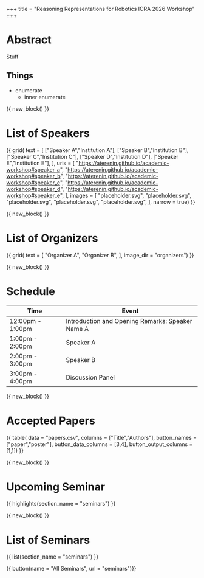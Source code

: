 +++
title = "Reasoning Representations for Robotics ICRA 2026 Workshop"
+++

# Abstract

Stuff

## Things

* enumerate
    * inner enumerate



{{ new_block() }}



# List of Speakers

{{ grid(
    text = [
        ["Speaker A","Institution A"], 
        ["Speaker B","Institution B"],
        ["Speaker C","Institution C"],
        ["Speaker D","Institution D"],
        ["Speaker E","Institution E"],
    ],
    urls = [
        "https://aterenin.github.io/academic-workshop#speaker_a",
        "https://aterenin.github.io/academic-workshop#speaker_b",
        "https://aterenin.github.io/academic-workshop#speaker_c",
        "https://aterenin.github.io/academic-workshop#speaker_d",
        "https://aterenin.github.io/academic-workshop#speaker_e",
    ],
    images = [
        "placeholder.svg",
        "placeholder.svg",
        "placeholder.svg",
        "placeholder.svg",
        "placeholder.svg",
    ],
    narrow = true) }}



{{ new_block() }}



# List of Organizers

{{ grid(
    text = [
        "Organizer A",
        "Organizer B",
    ],
    image_dir = "organizers") }}


{{ new_block() }}



# Schedule

| Time             | Event            |
| ---------------- | ---------------- |
| 12:00pm - 1:00pm | Introduction and Opening Remarks: Speaker Name A     |
| 1:00pm - 2:00pm  | Speaker A        |
| 2:00pm - 3:00pm  | Speaker B        |
| 3:00pm - 4:00pm  | Discussion Panel |



{{ new_block() }}



# Accepted Papers

{{ table(
    data = "papers.csv", 
    columns = ["Title","Authors"],
    button_names = ["paper","poster"], 
    button_data_columns = [3,4], 
    button_output_columns = [1,1]) }}



{{ new_block() }}



# Upcoming Seminar

{{ highlights(section_name = "seminars") }}



{{ new_block() }}



# List of Seminars

{{ list(section_name = "seminars") }}

{{ button(name = "All Seminars", url = "seminars")}}